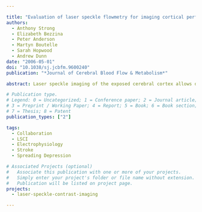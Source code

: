 ```yaml
---

title: "Evaluation of laser speckle flowmetry for imaging cortical perfusion in experimental stroke studies: quantitation of perfusion and detection of peri-infarct depolarisations"
authors:
  - Anthony Strong
  - Elizabeth Bezzina
  - Peter Anderson
  - Martyn Boutelle
  - Sarah Hopwood
  - Andrew Dunn
date: "2006-05-01"
doi: "10.1038/sj.jcbfm.9600240"
publication: "*Journal of Cerebral Blood Flow & Metabolism*"

abstract: Laser speckle imaging of the exposed cerebral cortex allows detailed examination of the time course and topography of perfusion under different experimental conditions. Here we examine the quantitative capacity of the method and its sensitivity for the detection of peri-infarct depolarisations (PIDs). In four cats anaesthetised with chloralose, the right hemisphere was exposed and the right middle cerebral artery was occluded. The brain was illuminated with a laser diode, the speckle pattern was imaged, and images of *inverse* speckle correlation time (ICT) were derived from the calculated speckle contrast images. We examined the relationship of ICT with perfusion, as imaged quantitively using umbelliferone clearance ($\ce{CBF_{umb}}$). Values of ICT and $\ce{CBF_{umb}}$ were compared and regression parameters were calculated for each experiment. In eight cats, cortical surface direct current (DC) potential was monitored at two locations and detection of PIDs by DC potential and ICT change was compared. ICT- and $\ce{CBF_{umb}}$-derived values of perfusion were closely correlated, with a high degree of significance (P < 0.0001). Overall, monitoring of DC potential detected 90% of PIDs, whereas ICT detected 56%. We conclude that (1) laser speckle imaging provides an index of perfusion that has a linear relationship with the clearance rate of umbelliferone within the range of levels of perfusion examined; (2) this relationship is relatively stable between experiments; and (3) the method's ability to detect blood flow changes associated with PIDs likely depends on the noise level of the speckle measurements.

# Publication type.
# Legend: 0 = Uncategorized; 1 = Conference paper; 2 = Journal article;
# 3 = Preprint / Working Paper; 4 = Report; 5 = Book; 6 = Book section;
# 7 = Thesis; 8 = Patent
publication_types: ["2"]

tags:
  - Collaboration
  - LSCI
  - Electrophysiology
  - Stroke
  - Spreading Depression

# Associated Projects (optional)
#   Associate this publication with one or more of your projects.
#   Simply enter your project's folder or file name without extension.
#   Publication will be listed on project page.
projects:
  - laser-speckle-contrast-imaging

---
```

